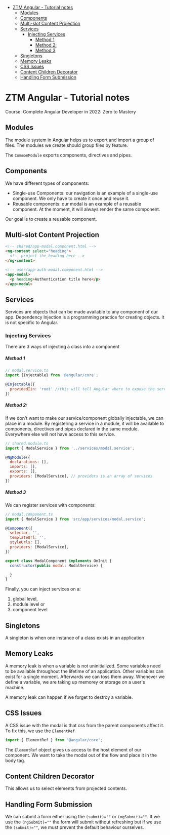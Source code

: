 - [ZTM Angular - Tutorial notes](#ztm-angular---tutorial-notes)
  - [Modules](#modules)
  - [Components](#components)
  - [Multi-slot Content Projection](#multi-slot-content-projection)
  - [Services](#services)
    - [Injecting Services](#injecting-services)
        - [Method 1](#method-1)
        - [Method 2:](#method-2)
        - [Method 3](#method-3)
  - [Singletons](#singletons)
  - [Memory Leaks](#memory-leaks)
  - [CSS Issues](#css-issues)
  - [Content Children Decorator](#content-children-decorator)
  - [Handling Form Submission](#handling-form-submission)

# ZTM Angular - Tutorial notes

Course: Complete Angular Developer in 2022: Zero to Mastery

## Modules

The module system in Angular helps us to export and import a group of files. The modules we create should group files by feature.

The `CommonModule` exports components, directives and pipes.

## Components

We have different types of components:

- Single-use Components: our navigation is an example of a single-use component. We only have to create it once and reuse it.
- Reusable components: our modal is an example of a reusable component. At the moment, it will always render the same component.

Our goal is to create a reusable component.

## Multi-slot Content Projection

```html
<!-- shared/app-modal.component.html -->
<ng-content select="heading">
  <!-- project the heading here -->
</ng-content>

<!-- user/app-auth-modal.component.html -->
<app-modal>
  <p heading>Authentication title here</p>
</app-modal>
```

## Services

Services are objects that can be made available to any component of our app.
Dependency Injection is a programming practice for creating objects. It is not specific to Angular.

### Injecting Services

There are 3 ways of injecting a class into a component

##### Method 1

```javascript
// modal.service.ts
import {Injectable} from '@angular/core';

@Injectable({
  providedIin: 'root' //this will tell Angular where to expose the service
})
```

##### Method 2:

If we don't want to make our service/component globally injectable, we can place in a module. By registering a service in a module, it will be available to components, directives and pipes declared in the same module. Everywhere else will not have access to this service.

```javascript
// shared.module.ts
import { ModalService } from '../services/modal.service';

@NgModule({
  declarations: [],
  imports: [],
  exports: [],
  providers: [ModalService], // providers is an array of services
})
```

##### Method 3

We can register services with components:

```javascript
// modal.component.ts
import { ModalService } from 'src/app/services/modal.service';

@Component({
  selector: '',
  templateUrl: '',
  styleUrls: [],
  providers: [ModalService],
})

export class ModalComponent implements OnInit {
  constructor(public modal: ModalService) {

  }
}
```

Finally, you can inject services on a:

1. global level,
1. module level or
1. component level

## Singletons

A singleton is when one instance of a class exists in an application

## Memory Leaks

A memory leak is when a variable is not uninitialized. Some variables need to be available throughout the lifetime of an application. Other variables can exist for a single moment. Afterwards we can toss them away.
Whenever we define a variable, we are taking up memorey or storage on a user's machine.

A memory leak can happen if we forget to destroy a variable.

## CSS Issues

A CSS issue with the modal is that css from the parent components affect it. To fix this, we use the `ElementRef`

```javascript
import { ElementRef } from "@angular/core";
```

The `ElementRef` object gives us access to the host element of our component. We want to take the modal out of the flow and place it in the body tag.

## Content Children Decorator

This allows us to select elements from projected contents.

## Handling Form Submission

We can submit a form either using the `(submit)=""` or `(ngSubmit)=""`. If we use the `(ngSubmit)=""` the form will submit without refreshing but if we use the `(submit)=""`, we must prevent the default behaviour ourselves.
